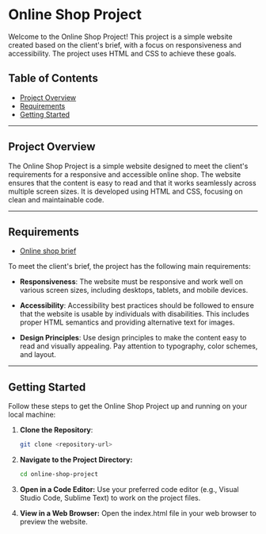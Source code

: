 # Online Shop Project

Welcome to the Online Shop Project! This project is a simple website created based on the client's brief, with a focus on responsiveness and accessibility. The project uses HTML and CSS to achieve these goals.

## Table of Contents
- [Project Overview](#project-overview)
- [Requirements](#requirements)
- [Getting Started](#getting-started)


---

## Project Overview

The Online Shop Project is a simple website designed to meet the client's requirements for a responsive and accessible online shop. The website ensures that the content is easy to read and that it works seamlessly across multiple screen sizes. It is developed using HTML and CSS, focusing on clean and maintainable code.

---

## Requirements

- [Online shop brief](/Website-brief.pdf)

To meet the client's brief, the project has the following main requirements:

- **Responsiveness**: The website must be responsive and work well on various screen sizes, including desktops, tablets, and mobile devices.

- **Accessibility**: Accessibility best practices should be followed to ensure that the website is usable by individuals with disabilities. This includes proper HTML semantics and providing alternative text for images.

- **Design Principles**: Use design principles to make the content easy to read and visually appealing. Pay attention to typography, color schemes, and layout.

---

## Getting Started

Follow these steps to get the Online Shop Project up and running on your local machine:

1. **Clone the Repository**:

   ```bash
   git clone <repository-url>

2. **Navigate to the Project Directory:**

   ```bash
   cd online-shop-project

3. **Open in a Code Editor:** Use your preferred code editor (e.g., Visual Studio Code, Sublime Text) to work on the project files.

4. **View in a Web Browser:** Open the index.html file in your web browser to preview the website.